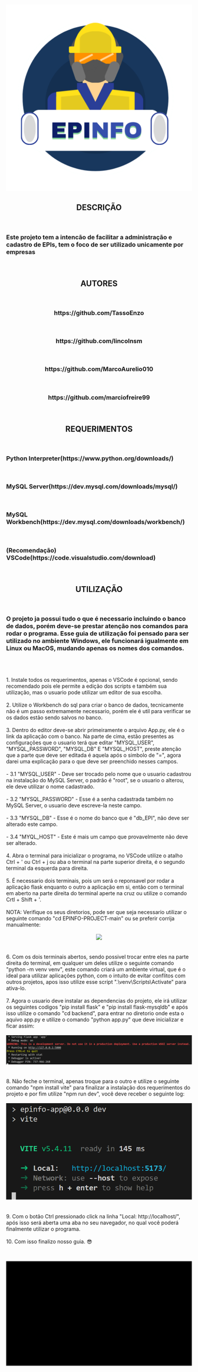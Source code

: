 <div align="center">
<img src="public/icons/epinfoLogo-512x512.png">
</div>
<h2 align="center"> DESCRIÇÃO </h2></br>
<h3>Este projeto tem a intencão de facilitar a administração e cadastro de EPIs, tem o foco de ser utilizado unicamente por empresas</h3><br/>
 
<h2 align="center"> AUTORES </h2></br>
<div align="center">
<h3 align="center">https://github.com/TassoEnzo</h3><br/>
<h3 align="center">https://github.com/lincolnsm</h3><br/>
<h3 align="center">https://github.com/MarcoAurelio010</h3><br/>
<h3 align="center">https://github.com/marciofreire99</h3><br/>
</div>

<h2 align="center"> REQUERIMENTOS </h2></br>
<h3>Python Interpreter(https://www.python.org/downloads/)</h3></br>
<h3>MySQL Server(https://dev.mysql.com/downloads/mysql/)</h3></br>
<h3>MySQL Workbench(https://dev.mysql.com/downloads/workbench/)</h3></br>
<h3>(Recomendação) VSCode(https://code.visualstudio.com/download)</h3></br>

<h2 align="center"> UTILIZAÇÃO </h3></br>
<h3>O projeto ja possui tudo o que é necessario incluindo o banco de dados, porém deve-se prestar atenção nos comandos para rodar o programa. Esse guia de utilização foi pensado para ser utilizado no ambiente Windows, ele funcionará igualmente em Linux ou MacOS, mudando apenas os nomes dos comandos.</h3></br>
</br>
</br>1. Instale todos os requerimentos, apenas o VSCode é opcional, sendo recomendado pois ele permite a edição dos scripts e também sua utilização, mas o usuario pode utilizar um editor de sua escolha.</br>
</br>2. Utilize o Workbench do sql para criar o banco de dados, tecnicamente não é um passo extremamente necessario, porém ele é util para verificar se os dados estão sendo salvos no banco.</br>
</br>3. Dentro do editor deve-se abrir primeiramente o arquivo App.py, ele é o link da aplicação com o banco. Na parte de cima, estão presentes as configurações que o usuario terá que editar "MYSQL_USER", "MYSQL_PASSWORD", "MYSQL_DB" E "MYSQL_HOST", preste atenção que a parte que deve ser editada é aquela após o simbolo de "=", agora darei uma explicação para o que deve ser preenchido nesses campos.</br>
   </br>- 3.1 "MYSQL_USER" - Deve ser trocado pelo nome que o usuario cadastrou na instalação do MySQL Server, o padrão é "root", se o usuario o alterou, ele deve utilizar o nome cadastrado.</br>
   </br>- 3.2 "MYSQL_PASSWORD" - Esse é a senha cadastrada também no MySQL Server, o usuario deve escreve-la neste campo.</br>
   </br>- 3.3 "MYSQL_DB" - Esse é o nome do banco que é "db_EPI", não deve ser alterado este campo.</br>
   </br>- 3.4 "MYQL_HOST" - Este é mais um campo que provavelmente não deve ser alterado.</br>
</br>4. Abra o terminal para inicializar o programa, no VSCode utilize o atalho Ctrl + ' ou Ctrl + j ou aba o terminal na parte superior direita, é o segundo terminal da esquerda para direita.</br>
</br>5. É necessario dois terminais, pois um será o reponsavel por rodar a aplicação flask enquanto o outro a aplicação em si, então com o terminal em aberto na parte direita do terminal aperte na cruz ou utilize o comando Crtl + Shift + '.</br>
</br>NOTA: Verifique os seus diretorios, pode ser que seja necessario utilizar o seguinte comando "cd EPINFO-PROJECT-main" ou se preferir corrija manualmente:</br>
</br><div align="center">
<img src="github/img/video-correcao.gif">
</div></br>
</br>6. Com os dois terminais abertos, sendo possivel trocar entre eles na parte direita do terminal, em qualquer um deles utilize o seguinte comando "python -m venv venv", este comando criará um ambiente virtual, que é o ideal para utilizar aplicações python, com o intuito de evitar conflitos com outros projetos, apos isso utilize esse script ".\venv\Scripts\Activate" para ativa-lo.</br>
</br>7. Agora o usuario deve instalar as dependencias do projeto, ele irá utilizar os seguintes codigos "pip install flask" e "pip install flask-mysqldb" e após isso utilize o comando "cd backend", para entrar no diretorio onde esta o aquivo app.py e utilize o comando "python app.py" que deve inicializar e ficar assim:</br>
</br><div align="center">
<img src="github/img/python imagem.png">
</div></br>
</br>8. Não feche o terminal, apenas troque para o outro e utilize o seguinte comando "npm install vite" para finalizar a instalação dos requerimentos do projeto e por fim  utilize "npm run dev", você deve receber o seguinte log:</br>
</br><div align="center">
<img src="github/img/npm imagem.png">
</div></br>
</br>9. Com o botão Ctrl pressionado click na linha "Local: http://localhost/", após isso será aberta uma aba no seu navegador, no qual você poderá finalmente utilizar o programa.</br>
</br>10. Com isso finalizo nosso guia. 😎 </br>

</br><div align="center">
<img src="github/img/Tela-Fim.gif">
</div>
